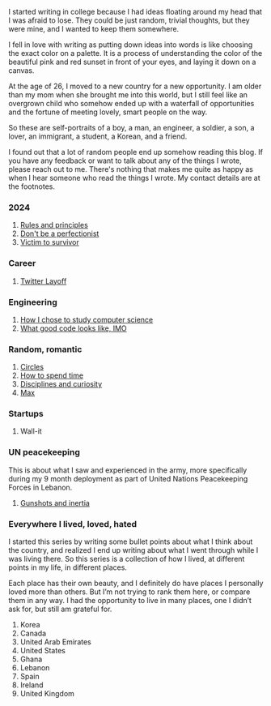 I started writing in college because I had ideas floating around my head that I was afraid to lose. They could be just random, trivial thoughts, but they were mine, and I wanted to keep them somewhere. 

I fell in love with writing as putting down ideas into words is like choosing the exact color on a palette. It is a process of understanding the color of the beautiful pink and red sunset in front of your eyes, and laying it down on a canvas.

At the age of 26, I moved to a new country for a new opportunity. I am older than my mom when she brought me into this world, but I still feel like an overgrown child who somehow ended up with a waterfall of opportunities and the fortune of meeting lovely, smart people on the way.

So these are self-portraits of a boy, a man, an engineer, a soldier, a son, a lover, an immigrant, a student, a Korean, and a friend.

I found out that a lot of random people end up somehow reading this blog. If you have any feedback or want to talk about any of the things I wrote, please reach out to me. There's nothing that makes me quite as happy as when I hear someone who read the things I wrote. My contact details are at the footnotes.

<!-- The one without links are currently being written/edited. -->

### 2024
1. [Rules and principles](/blog?post=rules-principles)
2. [Don't be a perfectionist](/blog?post=perfectionist)
3. [Victim to survivor](/blog?post=survivor)

### Career
1. [Twitter Layoff](/blog?post=layoff)
<!-- 2. Job hunting, I absolutely hate it -->

### Engineering
1. [How I chose to study computer science](/blog?post=computer-science)
2. [What good code looks like, IMO](/blog?post=good-code)
<!-- 2. The beautify of programming -->
<!-- 4. What I love and hate about tech -->

### Random, romantic
1. [Circles](/blog?post=circles)
2. [How to spend time](/blog?post=time)
3. [Disciplines and curiosity](/blog?post=discipline-and-curiosity)
4. [Max](/blog?post=max)
<!-- 5. Transcending values across different fields, a.k.a. values to become the best at what you do -->
<!-- 6. My grandma -->
<!-- 7. My grandfather -->


### Startups
1. Wall-it
<!-- 2. NUFUTU -->

### UN peacekeeping
This is about what I saw and experienced in the army, more specifically during my 9 month deployment as part of United Nations Peacekeeping Forces in Lebanon.
1. [Gunshots and inertia](/blog?post=gunshots)
<!-- 2. PRC$$ -->

### Everywhere I lived, loved, hated
I started this series by writing some bullet points about what I think about the country, and realized I end up writing about what I went through while I was living there. So this series is a collection of how I lived, at different points in my life, in different places.

Each place has their own beauty, and I definitely do have places I personally loved more than others. But I’m not trying to rank them here, or compare them in any way. I had the opportunity to live in many places, one I didn’t ask for, but still am grateful for.
1. Korea
2. Canada
3. United Arab Emirates
4. United States
5. Ghana
6. Lebanon
7. Spain
8. Ireland
9. United Kingdom